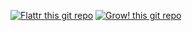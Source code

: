 [![Flattr this git repo](http://api.flattr.com/button/flattr-badge-large.png)](https://flattr.com/submit/auto?user_id=yamitake&url=https://github.com/yamitake/jquery.reversi.js&title=jquery.reversi.js&language=&tags=github&category=software) 
[![Grow! this git repo](http://growbutton.com/assets/groooh_btn.png)](http://growbutton.com/yamitake/contents/4f2d706753acc108ae003282)
